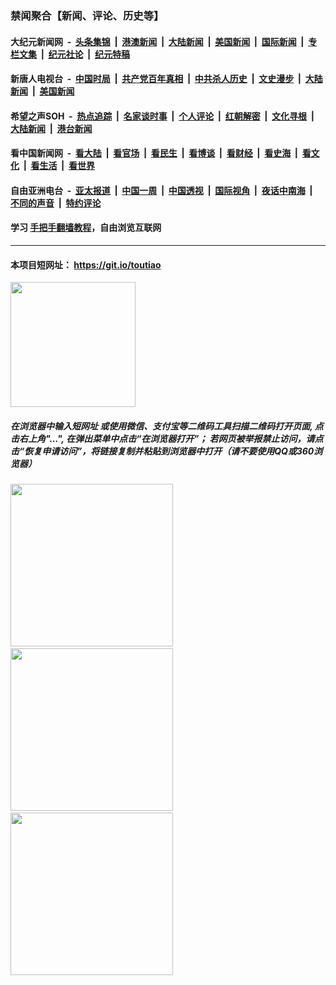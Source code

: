 ### 禁闻聚合【新闻、评论、历史等】

#### 大纪元新闻网 &nbsp;-&nbsp; [头条集锦](indexes/E头条集锦.md?t=03080331) &nbsp;|&nbsp; [港澳新闻](indexes/E港澳新闻.md?t=03080331)  &nbsp;|&nbsp; [大陆新闻](indexes/E大陆新闻.md?t=03080331) &nbsp;|&nbsp; [美国新闻](indexes/E美国新闻.md?t=03080331) &nbsp;|&nbsp; [国际新闻](indexes/E国际新闻.md?t=03080331) &nbsp;|&nbsp; [专栏文集](indexes/E专栏文集.md?t=03080331) &nbsp;|&nbsp; [纪元社论](indexes/E纪元社论.md?t=03080331) &nbsp;|&nbsp; [纪元特稿](indexes/E纪元特稿.md?t=03080331) 

#### 新唐人电视台 &nbsp;-&nbsp; [中国时局](indexes/N中国时局.md?t=03080331) &nbsp;|&nbsp; [共产党百年真相](indexes/N共产党百年真相.md?t=03080331) &nbsp;|&nbsp; [中共杀人历史](indexes/N中共杀人历史.md?t=03080331) &nbsp;|&nbsp; [文史漫步](indexes/N文史漫步.md?t=03080331) &nbsp;|&nbsp; [大陆新闻](indexes/N大陆新闻.md?t=03080331) &nbsp;|&nbsp; [美国新闻](indexes/N美国新闻.md?t=03080331)

#### 希望之声SOH &nbsp;-&nbsp; [热点追踪](indexes/H热点追踪.md?t=03080331) &nbsp;|&nbsp; [名家谈时事](indexes/H名家谈时事.md?t=03080331) &nbsp;|&nbsp; [个人评论](indexes/H个人评论.md?t=03080331)  &nbsp;|&nbsp; [红朝解密](indexes/H红朝解密.md?t=03080331) &nbsp;|&nbsp; [文化寻根](indexes/H文化寻根.md?t=03080331) &nbsp;|&nbsp; [大陆新闻](indexes/H大陆新闻.md?t=03080331) &nbsp;|&nbsp; [港台新闻](indexes/H港台新闻.md?t=03080331)

#### 看中国新闻网 &nbsp;-&nbsp; [看大陆](indexes/S看大陆.md?t=03080331) &nbsp;|&nbsp; [看官场](indexes/S看官场.md?t=03080331) &nbsp;|&nbsp; [看民生](indexes/S看民生.md?t=03080331)  &nbsp;|&nbsp; [看博谈](indexes/S看博谈.md?t=03080331) &nbsp;|&nbsp; [看财经](indexes/S看财经.md?t=03080331) &nbsp;|&nbsp; [看史海](indexes/S看史海.md?t=03080331) &nbsp;|&nbsp; [看文化](indexes/S看文化.md?t=03080331) &nbsp;|&nbsp; [看生活](indexes/S看生活.md?t=03080331) &nbsp;|&nbsp; [看世界](indexes/S看世界.md?t=03080331)

#### 自由亚洲电台 &nbsp;-&nbsp; [亚太报道](indexes/R亚太报道.md?t=03080331) &nbsp;|&nbsp; [中国一周](indexes/R中国一周.md?t=03080331) &nbsp;|&nbsp; [中国透视](indexes/R中国透视.md?t=03080331)  &nbsp;|&nbsp; [国际视角](indexes/R国际视角.md?t=03080331) &nbsp;|&nbsp; [夜话中南海](indexes/R夜话中南海.md?t=03080331) &nbsp;|&nbsp; [不同的声音](indexes/R不同的声音.md?t=03080331) &nbsp;|&nbsp; [特约评论](indexes/R特约评论.md?t=03080331)

#### 学习 [手把手翻墙教程](https://github.com/gfw-breaker/guides/wiki)，自由浏览互联网

----

#### 本项目短网址： https://git.io/toutiao
<img src="https://raw.githubusercontent.com/gfw-breaker/banned-news/master/scripts/img/qr.png" width="200px"/>  

##### 在浏览器中输入短网址 或使用微信、支付宝等二维码工具扫描二维码打开页面, 点击右上角"...", 在弹出菜单中点击“在浏览器打开”； 若网页被举报禁止访问，请点击“恢复申请访问”，将链接复制并粘贴到浏览器中打开（请不要使用QQ或360浏览器）

<img src="https://raw.githubusercontent.com/gfw-breaker/banned-news/master/scripts/img/1.png" width="260px"/> &nbsp; <img src="https://raw.githubusercontent.com/gfw-breaker/banned-news/master/scripts/img/2.png" width="260px"/> &nbsp; <img src="https://raw.githubusercontent.com/gfw-breaker/banned-news/master/scripts/img/3.png" width="260px"/>
